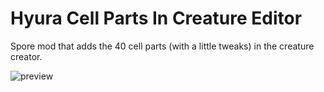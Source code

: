 # Hyura Cell Parts In Creature Editor
Spore mod that adds the 40 cell parts (with a little tweaks) in the creature creator.

![preview](https://user-images.githubusercontent.com/61947300/199498857-18bed84c-3655-4ee7-a924-64175f1b8939.png)
